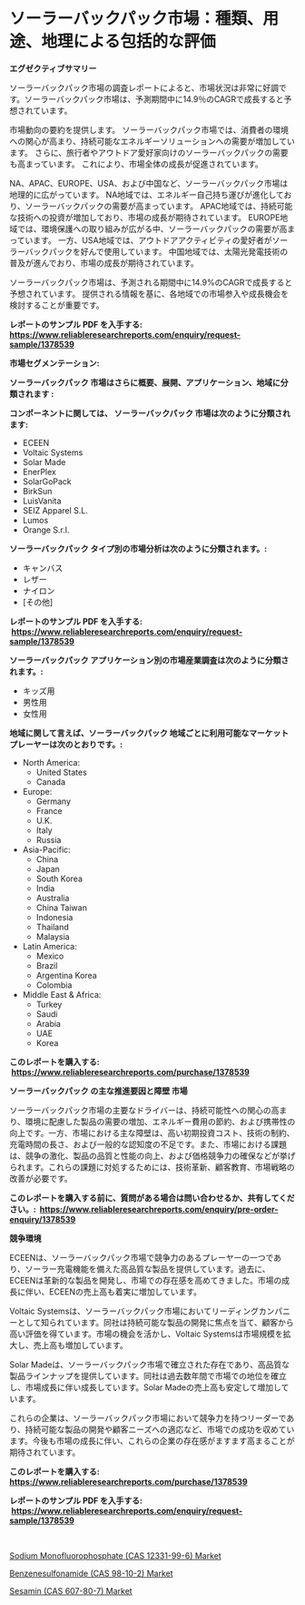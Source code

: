 <p><h1>ソーラーバックパック市場：種類、用途、地理による包括的な評価</h1></p><p><strong>エグゼクティブサマリー</strong></p>
<p><p>ソーラーバックパック市場の調査レポートによると、市場状況は非常に好調です。ソーラーバックパック市場は、予測期間中に14.9％のCAGRで成長すると予想されています。 </p><p>市場動向の要約を提供します。 ソーラーバックパック市場では、消費者の環境への関心が高まり、持続可能なエネルギーソリューションへの需要が増加しています。 さらに、旅行者やアウトドア愛好家向けのソーラーバックパックの需要も高まっています。 これにより、市場全体の成長が促進されています。</p><p>NA、APAC、EUROPE、USA、および中国など、ソーラーバックパック市場は地理的に広がっています。 NA地域では、エネルギー自己持ち運びが進化しており、ソーラーバックパックの需要が高まっています。 APAC地域では、持続可能な技術への投資が増加しており、市場の成長が期待されています。 EUROPE地域では、環境保護への取り組みが広がる中、ソーラーバックパックの需要が高まっています。 一方、USA地域では、アウトドアアクティビティの愛好者がソーラーバックパックを好んで使用しています。 中国地域では、太陽光発電技術の普及が進んでおり、市場の成長が期待されています。</p><p>ソーラーバックパック市場は、予測される期間中に14.9%のCAGRで成長すると予想されています。 提供される情報を基に、各地域での市場参入や成長機会を検討することが重要です。</p></p>
<p><strong>レポートのサンプル PDF を入手する: <a href="https://www.reliableresearchreports.com/enquiry/request-sample/1378539">https://www.reliableresearchreports.com/enquiry/request-sample/1378539</a></strong></p>
<p><strong>市場セグメンテーション:</strong></p>
<p><strong> ソーラーバックパック 市場はさらに概要、展開、アプリケーション、地域に分類されます :</strong></p>
<p><strong>コンポーネントに関しては、 ソーラーバックパック 市場は次のように分類されます: &nbsp;</strong></p>
<p><ul><li>ECEEN</li><li>Voltaic Systems</li><li>Solar Made</li><li>EnerPlex</li><li>SolarGoPack</li><li>BirkSun</li><li>LuisVanita</li><li>SEIZ Apparel S.L.</li><li>Lumos</li><li>Orange S.r.l.</li></ul></p>
<p><strong> ソーラーバックパック タイプ別の市場分析は次のように分類されます。:</strong></p>
<p><ul><li>キャンバス</li><li>レザー</li><li>ナイロン</li><li>[その他]</li></ul></p>
<p><strong>レポートのサンプル PDF を入手する: &nbsp;<a href="https://www.reliableresearchreports.com/enquiry/request-sample/1378539">https://www.reliableresearchreports.com/enquiry/request-sample/1378539</a></strong></p>
<p><strong> ソーラーバックパック アプリケーション別の市場産業調査は次のように分類されます。:</strong></p>
<p><ul><li>キッズ用</li><li>男性用</li><li>女性用</li></ul></p>
<p><strong>地域に関して言えば、ソーラーバックパック 地域ごとに利用可能なマーケットプレーヤーは次のとおりです。:</strong></p>
<p><ul>
    <li>
        North America:
        <ul>
            <li>United States</li>
            <li>Canada</li>
        </ul>
    </li>
    <li>
        Europe:
        <ul>
            <li>Germany</li>
            <li>France</li>
            <li>U.K.</li>
            <li>Italy</li>
            <li>Russia</li>
        </ul>
    </li>
    <li>
        Asia-Pacific:
        <ul>
            <li>China</li>
            <li>Japan</li>
            <li>South Korea</li>
            <li>India</li>
            <li>Australia</li>
            <li>China Taiwan</li>
            <li>Indonesia</li>
            <li>Thailand</li>
            <li>Malaysia</li>
        </ul>
    </li>
    <li>
        Latin America:
        <ul>
            <li>Mexico</li>
            <li>Brazil</li>
            <li>Argentina Korea</li>
            <li>Colombia</li>
        </ul>
    </li>
    <li>
        Middle East & Africa:
        <ul>
            <li>Turkey</li>
            <li>Saudi</li>
            <li>Arabia</li>
            <li>UAE</li>
            <li>Korea</li>
        </ul>
    </li>
    </ul></p>
<p><strong>このレポートを購入する: &nbsp;<a href="https://www.reliableresearchreports.com/purchase/1378539">https://www.reliableresearchreports.com/purchase/1378539</a></strong></p>
<p><strong>ソーラーバックパック の主な推進要因と障壁 市場</strong></p>
<p><p>ソーラーバックパック市場の主要なドライバーは、持続可能性への関心の高まり、環境に配慮した製品の需要の増加、エネルギー費用の節約、および携帯性の向上です。一方、市場における主な障壁は、高い初期投資コスト、技術の制約、充電時間の長さ、および一般的な認知度の不足です。また、市場における課題は、競争の激化、製品の品質と性能の向上、および価格競争力の確保などが挙げられます。これらの課題に対処するためには、技術革新、顧客教育、市場戦略の改善が必要です。</p></p>
<p><strong>このレポートを購入する前に、質問がある場合は問い合わせるか、共有してください。:&nbsp; <a href="https://www.reliableresearchreports.com/enquiry/pre-order-enquiry/1378539">https://www.reliableresearchreports.com/enquiry/pre-order-enquiry/1378539</a></strong></p>
<p><strong>競争環境</strong></p>
<p><p>ECEENは、ソーラーバックパック市場で競争力のあるプレーヤーの一つであり、ソーラー充電機能を備えた高品質な製品を提供しています。過去に、ECEENは革新的な製品を開発し、市場での存在感を高めてきました。市場の成長に伴い、ECEENの売上高も着実に増加しています。</p><p>Voltaic Systemsは、ソーラーバックパック市場においてリーディングカンパニーとして知られています。同社は持続可能な製品の開発に焦点を当て、顧客から高い評価を得ています。市場の機会を活かし、Voltaic Systemsは市場規模を拡大し、売上高も増加しています。</p><p>Solar Madeは、ソーラーバックパック市場で確立された存在であり、高品質な製品ラインナップを提供しています。同社は過去数年間で市場での地位を確立し、市場成長に伴い成長しています。Solar Madeの売上高も安定して増加しています。</p><p>これらの企業は、ソーラーバックパック市場において競争力を持つリーダーであり、持続可能な製品の開発や顧客ニーズへの適応など、市場での成功を収めています。今後も市場の成長に伴い、これらの企業の存在感がますます高まることが期待されています。</p></p>
<p><strong>このレポートを購入する: &nbsp; <a href="https://www.reliableresearchreports.com/purchase/1378539">https://www.reliableresearchreports.com/purchase/1378539</a></strong></p>
<p><strong>レポートのサンプル PDF を入手する: &nbsp;<a href="https://www.reliableresearchreports.com/enquiry/request-sample/1378539">https://www.reliableresearchreports.com/enquiry/request-sample/1378539</a></strong><strong></strong></p>
<p>&nbsp;</p>
<p><p><a href="https://github.com/wusalecollins540tpqoz/Market-Research-Report-List-1/blob/main/sodium-monofluorophosphate-cas-12331-99-6-market.md">Sodium Monofluorophosphate (CAS 12331-99-6) Market</a></p><p><a href="https://github.com/pjcfca/Market-Research-Report-List-1/blob/main/benzenesulfonamide-cas-98-10-2-market.md">Benzenesulfonamide (CAS 98-10-2) Market</a></p><p><a href="https://github.com/johnbach50/Market-Research-Report-List-2/blob/main/sesamin-cas-607-80-7-market.md">Sesamin (CAS 607-80-7) Market</a></p></p>